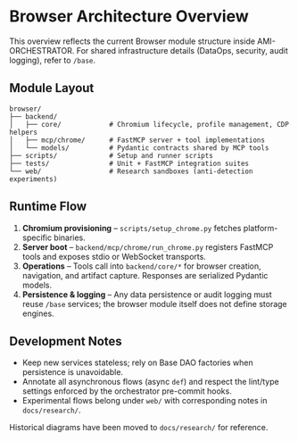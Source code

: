 # Browser Architecture Overview

This overview reflects the current Browser module structure inside AMI-ORCHESTRATOR.
For shared infrastructure details (DataOps, security, audit logging), refer to `/base`.

## Module Layout
```
browser/
├── backend/
│   ├── core/            # Chromium lifecycle, profile management, CDP helpers
│   ├── mcp/chrome/      # FastMCP server + tool implementations
│   └── models/          # Pydantic contracts shared by MCP tools
├── scripts/             # Setup and runner scripts
├── tests/               # Unit + FastMCP integration suites
└── web/                 # Research sandboxes (anti-detection experiments)
```

## Runtime Flow
1. **Chromium provisioning** – `scripts/setup_chrome.py` fetches platform-specific binaries.
2. **Server boot** – `backend/mcp/chrome/run_chrome.py` registers FastMCP tools and exposes
   stdio or WebSocket transports.
3. **Operations** – Tools call into `backend/core/*` for browser creation, navigation, and
   artifact capture. Responses are serialized Pydantic models.
4. **Persistence & logging** – Any data persistence or audit logging must reuse `/base`
   services; the browser module itself does not define storage engines.

## Development Notes
- Keep new services stateless; rely on Base DAO factories when persistence is unavoidable.
- Annotate all asynchronous flows (async `def`) and respect the lint/type settings enforced by
  the orchestrator pre-commit hooks.
- Experimental flows belong under `web/` with corresponding notes in `docs/research/`.

Historical diagrams have been moved to `docs/research/` for reference.
